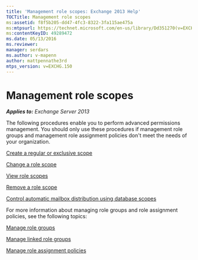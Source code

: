 ```yaml
---
title: 'Management role scopes: Exchange 2013 Help'
TOCTitle: Management role scopes
ms:assetid: f8f5b205-dd47-4fc3-8322-3fa115ae475a
ms:mtpsurl: https://technet.microsoft.com/en-us/library/Dd351270(v=EXCHG.150)
ms:contentKeyID: 49289472
ms.date: 05/13/2016
ms.reviewer: 
manager: serdars
ms.author: v-mapenn
author: mattpennathe3rd
mtps_version: v=EXCHG.150
---
```


# Management role scopes

_**Applies to:** Exchange Server 2013_

The following procedures enable you to perform advanced permissions management. You should only use these procedures if management role groups and management role assignment policies don't meet the needs of your organization.

[Create a regular or exclusive scope](create-a-regular-or-exclusive-scope-exchange-2013-help.md)

[Change a role scope](change-a-role-scope-exchange-2013-help.md)

[View role scopes](view-role-scopes-exchange-2013-help.md)

[Remove a role scope](remove-a-role-scope-exchange-2013-help.md)

[Control automatic mailbox distribution using database scopes](control-automatic-mailbox-distribution-using-database-scopes-exchange-2013-help.md)

For more information about managing role groups and role assignment policies, see the following topics:

[Manage role groups](manage-role-groups-exchange-2013-help.md)

[Manage linked role groups](manage-linked-role-groups-exchange-2013-help.md)

[Manage role assignment policies](manage-role-assignment-policies-exchange-2013-help.md)
